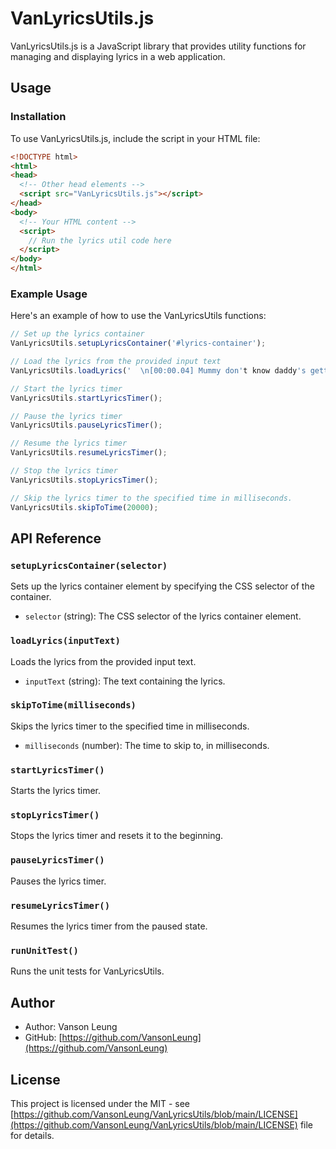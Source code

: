 # VanLyricsUtils.js

VanLyricsUtils.js is a JavaScript library that provides utility functions for managing and displaying lyrics in a web application.

## Usage

### Installation

To use VanLyricsUtils.js, include the script in your HTML file:

```html
<!DOCTYPE html>
<html>
<head>
  <!-- Other head elements -->
  <script src="VanLyricsUtils.js"></script>
</head>
<body>
  <!-- Your HTML content -->
  <script> 
    // Run the lyrics util code here
  </script>
</body>
</html>
```

### Example Usage

Here's an example of how to use the VanLyricsUtils functions:

```javascript
// Set up the lyrics container
VanLyricsUtils.setupLyricsContainer('#lyrics-container');

// Load the lyrics from the provided input text
VanLyricsUtils.loadLyrics('  \n[00:00.04] Mummy don't know daddy's getting hot\n[00:03.14] At the body shop, doing something unholy\n ..... ');

// Start the lyrics timer
VanLyricsUtils.startLyricsTimer();

// Pause the lyrics timer
VanLyricsUtils.pauseLyricsTimer();

// Resume the lyrics timer
VanLyricsUtils.resumeLyricsTimer();

// Stop the lyrics timer
VanLyricsUtils.stopLyricsTimer();

// Skip the lyrics timer to the specified time in milliseconds.
VanLyricsUtils.skipToTime(20000);
```

## API Reference

### `setupLyricsContainer(selector)`

Sets up the lyrics container element by specifying the CSS selector of the container.

- `selector` (string): The CSS selector of the lyrics container element.

### `loadLyrics(inputText)`

Loads the lyrics from the provided input text.

- `inputText` (string): The text containing the lyrics.

### `skipToTime(milliseconds)`

Skips the lyrics timer to the specified time in milliseconds.

- `milliseconds` (number): The time to skip to, in milliseconds.

### `startLyricsTimer()`

Starts the lyrics timer.

### `stopLyricsTimer()`

Stops the lyrics timer and resets it to the beginning.

### `pauseLyricsTimer()`

Pauses the lyrics timer.

### `resumeLyricsTimer()`

Resumes the lyrics timer from the paused state.

### `runUnitTest()`

Runs the unit tests for VanLyricsUtils.

## Author

- Author: Vanson Leung
- GitHub: [https://github.com/VansonLeung](https://github.com/VansonLeung)

## License

This project is licensed under the MIT - see [https://github.com/VansonLeung/VanLyricsUtils/blob/main/LICENSE](https://github.com/VansonLeung/VanLyricsUtils/blob/main/LICENSE) file for details.
